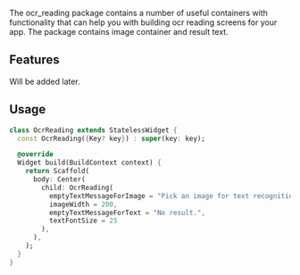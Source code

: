 <!--
This README describes the package. If you publish this package to pub.dev,
this README's contents appear on the landing page for your package.

For information about how to write a good package README, see the guide for
[writing package pages](https://dart.dev/guides/libraries/writing-package-pages).

For general information about developing packages, see the Dart guide for
[creating packages](https://dart.dev/guides/libraries/create-library-packages)
and the Flutter guide for
[developing packages and plugins](https://flutter.dev/developing-packages).
-->

The ocr_reading package contains a number of useful containers with functionality that can help you with building ocr reading screens for your app. The package contains image container and result text.

## Features

Will be added later.

## Usage

```dart
class OcrReading extends StatelessWidget {
  const OcrReading({Key? key}) : super(key: key);

  @override
  Widget build(BuildContext context) {
    return Scaffold(
      body: Center(
        child: OcrReading(
          emptyTextMessageForImage = "Pick an image for text recognition",
          imageWidth = 200,
          emptyTextMessageForText = "No result.",
          textFontSize = 25
        ),
      ),
    );
  }
}
```
